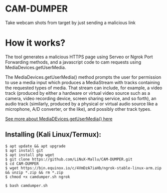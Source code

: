 
# CAM-DUMPER
Take webcam shots from target by just sending a malicious link

# How it works?
<p>The tool generates a malicious HTTPS page using Serveo or Ngrok Port Forwarding methods, and a javascript code to cam requests using MediaDevices.getUserMedia. </p>

<p>The MediaDevices.getUserMedia() method prompts the user for permission to use a media input which produces a MediaStream with tracks containing the requested types of media. That stream can include, for example, a video track (produced by either a hardware or virtual video source such as a camera, video recording device, screen sharing service, and so forth), an audio track (similarly, produced by a physical or virtual audio source like a microphone, A/D converter, or the like), and possibly other track types. </p>

[See more about MediaDEvices.getUserMedia() here](https://developer.mozilla.org/en-US/docs/Web/API/MediaDevices/getUserMedia)

## Installing (Kali Linux/Termux):

```
$ apt update && apt upgrade
$ apt install git
$ apt install php wget
$ git clone https://github.com/LiNuX-Mallu/CAM-DUMPER.git
$ cd CAM-DUMPER
$ wget https://bin.equinox.io/c/4VmDzA7iaHb/ngrok-stable-linux-arm.zip && unzip *.zip && rm *.zip
$ chmod +x camdumper.sh ngrok

$ bash camdumper.sh

```


